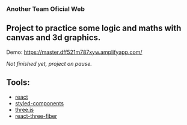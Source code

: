 ### Another Team Oficial Web

## Project to practice some logic and maths with canvas and 3d graphics.

Demo: https://master.dff521m787xyw.amplifyapp.com/

_Not finished yet, project on pause._

## Tools: 

* [react](https://es.reactjs.org/)
* [styled-components](https://www.npmjs.com/package/styled-components)
* [three.js](https://www.npmjs.com/package/three)
* [react-three-fiber](https://www.npmjs.com/package/react-three-fiber)
